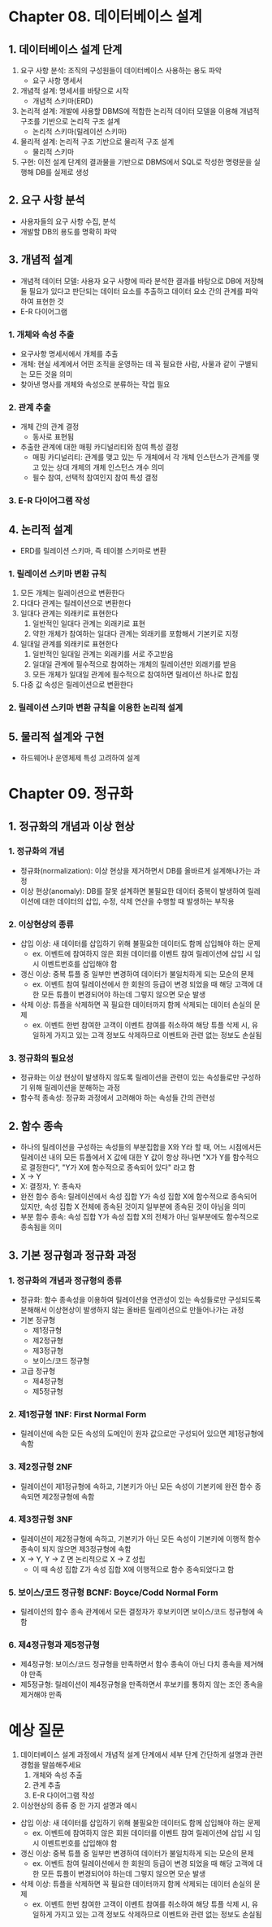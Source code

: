 # Chapter 08. 데이터베이스 설계
## 1. 데이터베이스 설계 단계
1. 요구 사항 분석: 조직의 구성원들이 데이터베이스 사용하는 용도 파악
   - 요구 사항 명세서
2. 개념적 설계: 명세서를 바탕으로 시작
   - 개념적 스키마(ERD)
3. 논리적 설계: 개발에 사용할 DBMS에 적합한 논리적 데이터 모델을 이용해 개념적 구조를 기반으로 논리적 구조 설계
   - 논리적 스키마(릴레이션 스키마)
4. 물리적 설계: 논리적 구조 기반으로 물리적 구조 설계
   - 물리적 스키마
5. 구현: 이전 설계 단계의 결과물을 기반으로 DBMS에서 SQL로 작성한 명령문을 실행해 DB를 실제로 생성
## 2. 요구 사항 분석
- 사용자들의 요구 사항 수집, 분석
- 개발할 DB의 용도를 명확히 파악
## 3. 개념적 설계
- 개념적 데이터 모델: 사용자 요구 사항에 따라 분석한 결과를 바탕으로 DB에 저장해둘 필요가 있다고 판단되는 데이터 요소를 추출하고 데이터 요소 간의 관계를 파악하여 표현한 것
- E-R 다이어그램
### 1. 개체와 속성 추출
- 요구사항 명세서에서 개체를 추출
- 개체: 현실 세계에서 어떤 조직을 운영하는 데 꼭 필요한 사람, 사물과 같이 구별되는 모든 것을 의미
- 찾아낸 명사를 개체와 속성으로 분류하는 작업 필요
### 2. 관계 추출
- 개체 간의 관계 결정
	- 동사로 표현됨
- 추출한 관계에 대한 매핑 카디널리티와 참여 특성 결정
	- 매핑 카디널리티: 관계를 맺고 있는 두 개체에서 각 개체 인스턴스가 관계를 맺고 있는 상대 개체의 개체 인스턴스 개수 의미
	- 필수 참여, 선택적 참여인지 참여 특성 결정
### 3. E-R 다이어그램 작성
## 4. 논리적 설계
- ERD를 릴레이션 스키마, 즉 테이블 스키마로 변환
### 1. 릴레이션 스키마 변환 규칙
1. 모든 개체는 릴레이션으로 변환한다
2. 다대다 관계는 릴레이션으로 변환한다
3. 일대다 관계는 외래키로 표현한다
   1. 일반적인 일대다 관계는 외래키로 표현
   2. 약한 개체가 참여하는 일대다 관계는 외래키를 포함해서 기본키로 지정
4. 일대일 관계를 외래키로 표현한다
   1. 일반적인 일대일 관계는 외래키를 서로 주고받음
   2. 일대일 관계에 필수적으로 참여하는 개체의 릴레이션만 외래키를 받음
   3. 모든 개체가 일대일 관계에 필수적으로 참여하면 릴레이션 하나로 합침
5. 다중 값 속성은 릴레이션으로 변환한다
### 2. 릴레이션 스키마 변환 규칙을 이용한 논리적 설계
## 5. 물리적 설계와 구현
- 하드웨어나 운영체제 특성 고려하여 설계
# Chapter 09. 정규화
## 1. 정규화의 개념과 이상 현상
### 1. 정규화의 개념
- 정규화(normalization): 이상 현상을 제거하면서 DB를 올바르게 설계해나가는 과정
- 이상 현상(anomaly): DB를 잘못 설계하면 불필요한 데이터 중복이 발생하여 릴레이션에 대한 데이터의 삽입, 수정, 삭제 연산을 수행할 때 발생하는 부작용
### 2. 이상현상의 종류
- 삽입 이상: 새 데이터를 삽입하기 위해 불필요한 데이터도 함께 삽입해야 하는 문제
	- ex. 이벤트에 참여하지 않은 회원 데이터를 이벤트 참여 릴레이션에 삽입 시 임시 이벤트번호를 삽입해야 함
- 갱신 이상: 중복 튜플 중 일부만 변경하여 데이터가 불일치하게 되는 모순의 문제
	- ex. 이벤트 참여 릴레이션에서 한 회원의 등급이 변경 되었을 때 해당 고객에 대한 모든 튜플이 변경되어야 하는데 그렇지 않으면 모순 발생
- 삭제 이상: 튜플을 삭제하면 꼭 필요한 데이터까지 함께 삭제되는 데이터 손실의 문제
	- ex. 이벤트 한번 참여한 고객이 이벤트 참여를 취소하여 해당 튜플 삭제 시, 유일하게 가지고 있는 고객 정보도 삭제하므로 이벤트와 관련 없는 정보도 손실됨
### 3. 정규화의 필요성
- 정규화는 이상 현상이 발생하지 않도록 릴레이션을 관련이 있는 속성들로만 구성하기 위해 릴레이션을 분해하는 과정
- 함수적 종속성: 정규화 과정에서 고려해야 하는 속성들 간의 관련성
## 2. 함수 종속
- 하나의 릴레이션을 구성하는 속성들의 부분집합을 X와 Y라 할 때, 어느 시점에서든 릴레이션 내의 모든 튜플에서 X 값에 대한 Y 값이 항상 하나면 "X가 Y를 함수적으로 결정한다", "Y가 X에 함수적으로 종속되어 있다" 라고 함
- X → Y
- X: 결정자, Y: 종속자
- 완전 함수 종속: 릴레이션에서 속성 집합 Y가 속성 집합 X에 함수적으로 종속되어 있지만, 속성 집합 X 전체에 종속된 것이지 일부분에 종속된 것이 아님을 의미
- 부분 함수 종속: 속성 집합 Y가 속성 집합 X의 전체가 아닌 일부분에도 함수적으로 종속됨을 의미
## 3. 기본 정규형과 정규화 과정
### 1. 정규화의 개념과 정규형의 종류
- 정규화: 함수 종속성을 이용하여 릴레이션을 연관성이 있는 속성들로만 구성되도록 분해해서 이상현상이 발생하지 않는 올바른 릴레이션으로 만들어나가는 과정
- 기본 정규형
	- 제1정규형
	- 제2정규형
	- 제3정규형
	- 보이스/코드 정규형
- 고급 정규형
	- 제4정규형
	- 제5정규형
### 2. 제1정규형 1NF: First Normal Form
- 릴레이션에 속한 모든 속성의 도메인이 원자 값으로만 구성되어 있으면 제1정규형에 속함
### 3. 제2정규형 2NF
- 릴레이션이 제1정규형에 속하고, 기본키가 아닌 모든 속성이 기본키에 완전 함수 종속되면 제2정규형에 속함
### 4. 제3정규형 3NF
- 릴레이션이 제2정규형에 속하고, 기본키가 아닌 모든 속성이 기본키에 이행적 함수 종속이 되지 않으면 제3정규형에 속함
- X → Y, Y → Z 면 논리적으로 X → Z 성립
	- 이 때 속성 집합 Z가 속성 집합 X에 이행적으로 함수 종속되었다고 함
### 5. 보이스/코드 정규형 BCNF: Boyce/Codd Normal Form
- 릴레이션의 함수 종속 관계에서 모든 결정자가 후보키이면 보이스/코드 정규형에 속함
### 6. 제4정규형과 제5정규형
- 제4정규형: 보이스/코드 정규형을 만족하면서 함수 종속이 아닌 다치 종속을 제거해야 만족
- 제5정규형: 릴레이션이 제4정규형을 만족하면서 후보키를 통하지 않는 조인 종속을 제거해야 만족
# 예상 질문
1. 데이터베이스 설계 과정에서 개념적 설계 단계에서 세부 단계 간단하게 설명과 관련 경험을 말씀해주세요
	1. 개체와 속성 추출
	2. 관계 추출
	3. E-R 다이어그램 작성
2. 이상현상의 종류 중 한 가지 설명과 예시
- 삽입 이상: 새 데이터를 삽입하기 위해 불필요한 데이터도 함께 삽입해야 하는 문제
	- ex. 이벤트에 참여하지 않은 회원 데이터를 이벤트 참여 릴레이션에 삽입 시 임시 이벤트번호를 삽입해야 함
- 갱신 이상: 중복 튜플 중 일부만 변경하여 데이터가 불일치하게 되는 모순의 문제
	- ex. 이벤트 참여 릴레이션에서 한 회원의 등급이 변경 되었을 때 해당 고객에 대한 모든 튜플이 변경되어야 하는데 그렇지 않으면 모순 발생
- 삭제 이상: 튜플을 삭제하면 꼭 필요한 데이터까지 함께 삭제되는 데이터 손실의 문제
	- ex. 이벤트 한번 참여한 고객이 이벤트 참여를 취소하여 해당 튜플 삭제 시, 유일하게 가지고 있는 고객 정보도 삭제하므로 이벤트와 관련 없는 정보도 손실됨
